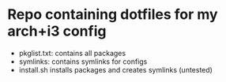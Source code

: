 # Repo containing dotfiles for my arch+i3 config
- pkglist.txt: contains all packages
- symlinks: contains symlinks for configs
- install.sh installs packages and creates symlinks (untested)
